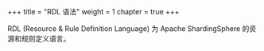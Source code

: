 +++
title = "RDL 语法"
weight = 1
chapter = true
+++

RDL (Resource & Rule Definition Language) 为 Apache ShardingSphere 的资源和规则定义语言。
